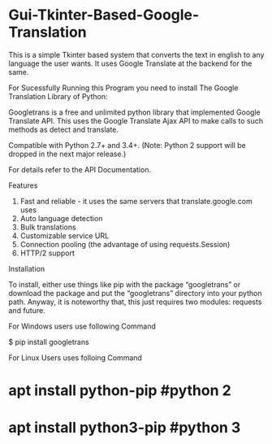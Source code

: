 # Gui-Tkinter-Based-Google-Translation


This is a simple Tkinter based system that converts the text in english to any language the user wants. It uses Google Translate at the backend for the same. 


For Sucessfully Running this Program you need to install The Google Translation Library of Python: 

Googletrans is a free and unlimited python library that implemented Google Translate API. This uses the Google Translate Ajax API to make calls to such methods as detect and translate.

Compatible with Python 2.7+ and 3.4+. (Note: Python 2 support will be dropped in the next major release.)

For details refer to the API Documentation.

Features
1. Fast and reliable - it uses the same servers that translate.google.com uses
2. Auto language detection
3. Bulk translations
4. Customizable service URL
5. Connection pooling (the advantage of using requests.Session)
6. HTTP/2 support

Installation

To install, either use things like pip with the package “googletrans” or download the package and put the “googletrans” directory into your python path. Anyway, it is noteworthy that, this just requires two modules: requests and future.

For Windows users use following Command

$ pip install googletrans

For Linux Users uses folloing Command

# apt install python-pip	#python 2

# apt install python3-pip	#python 3
